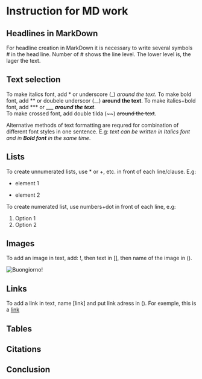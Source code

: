 # Instruction for MD work

## Headlines in MarkDown 
For headline creation in MarkDown it is necessary to write several symbols *#* in the head line. Number of # shows the line level. The lower level is, the lager the text. 

## Text selection

To make italics font, add * or underscore  (_) *around the text*. 
To make bold font, add ** or doubele underscor (__)   **around the text**.
 To make italics+bold font, add *** or ___ ***around the text***.   
 To make crossed font, add double tilda (~~)   ~~around the text~~.  

Alternative methods of text formatting are requred for combination of different font styles in one sentence. E.g: _text can be written in Italics font and in **Bold font** in the same time_.
## Lists

To create unnumerated lists, use * or +, etc. in front of each line/clause. E.g:
* element 1
+ element 2

To create numerated list, use numbers+dot in front of each line, e.g:
1. Option 1
2. Option 2



## Images

To add an image in text, add: !, then text in [], then name of the image in ().

![Buongiorno!](Mona.jpg)


## Links

To add a link in text, name [link] and put link adress in (). For exemple, this is a [link](https://www.youtube.com/watch?v=fQymxI-fev4)

## Tables

## Citations

## Conclusion 
